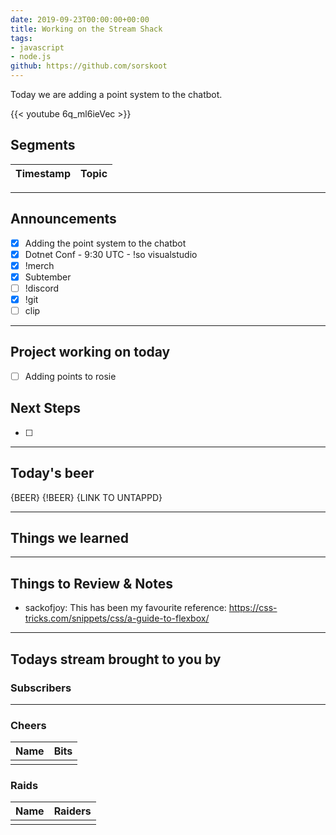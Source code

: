 ```yaml
---
date: 2019-09-23T00:00:00+00:00
title: Working on the Stream Shack
tags:
- javascript
- node.js
github: https://github.com/sorskoot
---
```


Today we are adding a point system to the chatbot.

{{< youtube 6q_ml6ieVec >}}

<!--more-->
## Segments

| Timestamp | Topic             |
| ---       | ---               |

---

## Announcements

- [X] Adding the point system to the chatbot
- [X] Dotnet Conf - 9:30 UTC - !so visualstudio
- [X] !merch
- [X] Subtember
- [ ] !discord
- [X] !git
- [ ] clip

---

## Project working on today

- [ ] Adding points to rosie

## Next Steps

- [ ]

---

## Today's beer

{BEER} {!BEER}
{LINK TO UNTAPPD}

---

## Things we learned

---

## Things to Review & Notes

- sackofjoy: This has been my favourite reference: https://css-tricks.com/snippets/css/a-guide-to-flexbox/

---

## Todays stream brought to you by

### Subscribers

---

### Cheers

| Name | Bits |
| --- | --- |
|   |   |

### Raids

| Name | Raiders |
| --- | --- |
|   |   |

